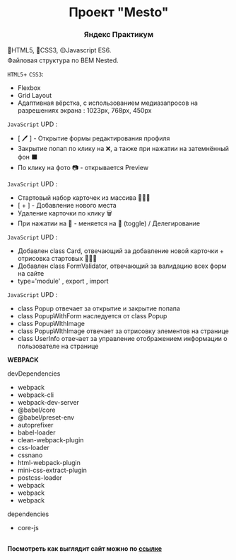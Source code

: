 <h1 align="center">Проект "Mesto"</h1>
<h3 align="center">Яндекс Практикум</h3>

🔴HTML5, 🔵CSS3, 🟡Javascript ES6.  
Файловая структура по BEM Nested.

`HTML5`+ `CSS3`:
* Flexbox
* Grid Layout
* Адаптивная вёрстка, с использованием медиазапросов на разрешениях экрана : 1023px, 768px, 450px

`JavaScript` UPD :
* [ 🖊 ] - Открытие формы редактирования профиля 
* Закрытие попап по клику на ❌, а также при нажатии на затемнённый фон ⬛
* По клику на фото 📷 - открывается Preview

`JavaScript` UPD :
* Стартовый набор карточек из массива 🎴🎴🎴
* [ + ] - Добавление нового места
* Удаление карточки по клику 🗑
* При нажатии на 🤍 - меняется на 🖤 (toggle) / Делегирование

`JavaScript` UPD :
* Добавлен class Card, отвечающий за добавление новой карточки + отрисовка стартовых 🎴🎴🎴
* Добавлен class FormValidator, отвечающий за валидацию всех форм на сайте 
* type='module' , export , import

`JavaScript` UPD :
* class Popup отвечает за открытие и закрытие попапа
* class PopupWithForm наследуется от class Popup
* class PopupWIthImage  
* class PopupWIthImage отвечает за отрисовку элементов на странице
* class UserInfo отвечает за управление отображением информации о пользователе на странице

<b>WEBPACK</b>

devDependencies
* webpack
* webpack-cli
* webpack-dev-server
* @babel/core
* @babel/preset-env
* autoprefixer
* babel-loader
* clean-webpack-plugin
* css-loader
* cssnano
* html-webpack-plugin
* mini-css-extract-plugin
* postcss-loader
* webpack
* webpack
* webpack

dependencies
* core-js
##
**Посмотреть как выглядит сайт можно по <a target="_blank" href="https://vladimirkrylov01.github.io/Mesto/">ссылке</a>**
